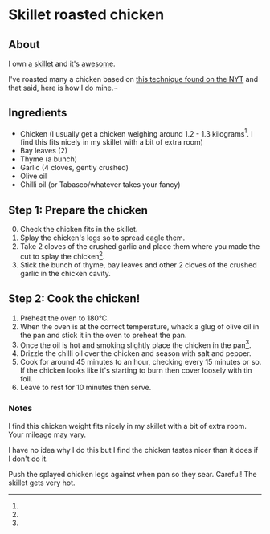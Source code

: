 # Skillet roasted chicken

## About

I own [a skillet](http://www.amazon.co.uk/gp/product/B00006JSUA) and [it's awesome](http://www.seriouseats.com/2010/06/how-to-buy-season-clean-maintain-cast-iron-pans.html).

I've roasted many a chicken based on [this technique found on the NYT](http://www.nytimes.com/2012/05/09/dining/a-new-breed-of-roast-chicken-cast-iron-seared.html) and that said, here is how I do mine.¬   

## Ingredients

* Chicken (I usually get a chicken weighing around 1.2 - 1.3 kilograms[^1]. I find this fits nicely in my skillet with a bit of extra room)
* Bay leaves (2)
* Thyme (a bunch)
* Garlic (4 cloves, gently crushed)
* Olive oil
* Chilli oil (or Tabasco/whatever takes your fancy)

## Step 1: Prepare the chicken

0. Check the chicken fits in the skillet.
1. Splay the chicken's legs so to spread eagle them.
2. Take 2 cloves of the crushed garlic and place them where you made the cut to splay the chicken[^2].
3. Stick the bunch of thyme, bay leaves and other 2 cloves of the crushed garlic in the chicken cavity.

## Step 2: Cook the chicken!

1. Preheat the oven to 180°C.
2. When the oven is at the correct temperature, whack a glug of olive oil in the pan and stick it in the oven to preheat the pan.
3. Once the oil is hot and smoking slightly place the chicken in the pan[^3].
4. Drizzle the chilli oil over the chicken and season with salt and pepper.
4. Cook for around 45 minutes to an hour, checking every 15 minutes or so. If the chicken looks like it's starting to burn then cover loosely with tin foil.
5. Leave to rest for 10 minutes then serve.

### Notes

[^1]:
I find this chicken weight fits nicely in my skillet with a bit of extra room. Your mileage may vary.

[^2]:
I have no idea why I do this but I find the chicken tastes nicer than it does if I don't do it.

[^3]:
Push the splayed chicken legs against when pan so they sear. Careful! The skillet gets very hot.
